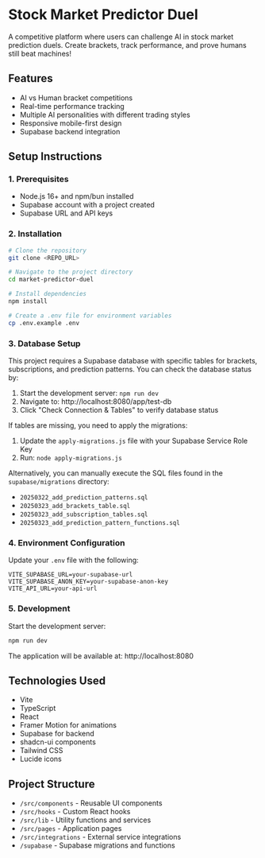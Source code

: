 # Stock Market Predictor Duel

A competitive platform where users can challenge AI in stock market prediction duels. Create brackets, track performance, and prove humans still beat machines!

## Features

- AI vs Human bracket competitions
- Real-time performance tracking
- Multiple AI personalities with different trading styles
- Responsive mobile-first design
- Supabase backend integration

## Setup Instructions

### 1. Prerequisites

- Node.js 16+ and npm/bun installed
- Supabase account with a project created
- Supabase URL and API keys

### 2. Installation

```sh
# Clone the repository
git clone <REPO_URL>

# Navigate to the project directory
cd market-predictor-duel

# Install dependencies
npm install

# Create a .env file for environment variables
cp .env.example .env
```

### 3. Database Setup

This project requires a Supabase database with specific tables for brackets, subscriptions, and prediction patterns. You can check the database status by:

1. Start the development server: `npm run dev`
2. Navigate to: http://localhost:8080/app/test-db
3. Click "Check Connection & Tables" to verify database status

If tables are missing, you need to apply the migrations:

1. Update the `apply-migrations.js` file with your Supabase Service Role Key
2. Run: `node apply-migrations.js`

Alternatively, you can manually execute the SQL files found in the `supabase/migrations` directory:

- `20250322_add_prediction_patterns.sql`
- `20250323_add_brackets_table.sql`
- `20250323_add_subscription_tables.sql`
- `20250323_add_prediction_pattern_functions.sql`

### 4. Environment Configuration

Update your `.env` file with the following:

```
VITE_SUPABASE_URL=your-supabase-url
VITE_SUPABASE_ANON_KEY=your-supabase-anon-key
VITE_API_URL=your-api-url
```

### 5. Development

Start the development server:

```sh
npm run dev
```

The application will be available at: http://localhost:8080

## Technologies Used

- Vite
- TypeScript
- React
- Framer Motion for animations
- Supabase for backend
- shadcn-ui components
- Tailwind CSS
- Lucide icons

## Project Structure

- `/src/components` - Reusable UI components
- `/src/hooks` - Custom React hooks
- `/src/lib` - Utility functions and services
- `/src/pages` - Application pages
- `/src/integrations` - External service integrations
- `/supabase` - Supabase migrations and functions
